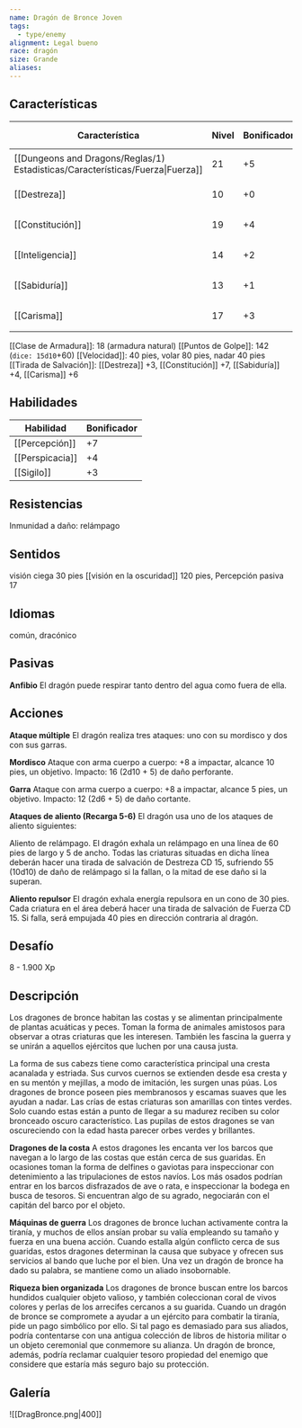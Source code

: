 ```yaml
---
name: Dragón de Bronce Joven
tags:
  - type/enemy
alignment: Legal bueno
race: dragón
size: Grande
aliases:
---
```


## Características

| Característica                                                                 | Nivel | Bonificador | Lanzar dado      |
| ------------------------------------------------------------------------------ | ----- | ----------- | ---------------- |
| [[Dungeons and Dragons/Reglas/1) Estadisticas/Características/Fuerza\|Fuerza]] | 21    | +5          | `dice: 1d20 + 0` |
| [[Destreza]]                                                                   | 10    | +0          | `dice: 1d20 + 0` |
| [[Constitución]]                                                               | 19    | +4          | `dice: 1d20 + 0` |
| [[Inteligencia]]                                                               | 14    | +2          | `dice: 1d20 + 0` |
| [[Sabiduría]]                                                                  | 13    | +1          | `dice: 1d20 + 0` |
| [[Carisma]]                                                                    | 17    | +3          | `dice: 1d20 + 0` |

[[Clase de Armadura]]: 18 (armadura natural)
[[Puntos de Golpe]]: 142 (`dice: 15d10`+60)
[[Velocidad]]: 40 pies, volar 80 pies, nadar 40 pies
[[Tirada de Salvación]]: [[Destreza]] +3, [[Constitución]] +7, [[Sabiduría]] +4, [[Carisma]] +6

## Habilidades

| Habilidad       | Bonificador |
| --------------- | ----------- |
| [[Percepción]]  | +7          |
| [[Perspicacia]] | +4          |
| [[Sigilo]]      | +3          |

## Resistencias

Inmunidad a daño: relámpago

## Sentidos

visión ciega 30 pies
[[visión en la oscuridad]] 120 pies,
Percepción pasiva 17

## Idiomas

común, dracónico

## Pasivas

**Anfibio**
El dragón puede respirar tanto dentro del agua como fuera de ella.

## Acciones

**Ataque múltiple**
El dragón realiza tres ataques: uno con su mordisco y dos con sus garras.

**Mordisco**
Ataque con arma cuerpo a cuerpo: +8 a impactar, alcance 10 pies, un objetivo. Impacto: 16 (2d10 + 5) de daño perforante.

**Garra**
Ataque con arma cuerpo a cuerpo: +8 a impactar, alcance 5 pies, un objetivo. Impacto: 12 (2d6 + 5) de daño cortante.

**Ataques de aliento (Recarga 5-6)**
El dragón usa uno de los ataques de aliento siguientes:

Aliento de relámpago. 
El dragón exhala un relámpago en una línea de 60 pies de largo y 5 de ancho. Todas las criaturas situadas en dicha línea deberán hacer una tirada de salvación de Destreza CD 15, sufriendo 55 (10d10) de daño de relámpago si la fallan, o la mitad de ese daño si la superan.

**Aliento repulsor**
El dragón exhala energía repulsora en un cono de 30 pies. Cada criatura en el área deberá hacer una tirada de salvación de Fuerza CD 15. Si falla, será empujada 40 pies en dirección contraria al dragón.

## Desafío

8 - 1.900 Xp

## Descripción

Los dragones de bronce habitan las costas y se alimentan principalmente de plantas acuáticas y peces. Toman la forma de animales amistosos para observar a otras criaturas que les interesen. También les fascina la guerra y se unirán a aquellos ejércitos que luchen por una causa justa.

La forma de sus cabezs tiene como característica principal una cresta acanalada y estriada. Sus curvos cuernos se extienden desde esa cresta y en su mentón y mejillas, a modo de imitación, les surgen unas púas. Los dragones de bronce poseen pies membranosos y escamas suaves que les ayudan a nadar. Las crías de estas criaturas son amarillas con tintes verdes. Solo cuando estas están a punto de llegar a su madurez reciben su color bronceado oscuro característico. Las pupilas de estos dragones se van oscureciendo con la edad hasta parecer orbes verdes y brillantes.

**Dragones de la costa**
A estos dragones les encanta ver los barcos que navegan a lo largo de las costas que están cerca de sus guaridas. En ocasiones toman la forma de delfines o gaviotas para inspeccionar con detenimiento a las tripulaciones de estos navíos. Los más osados podrían entrar en los barcos disfrazados de ave o rata, e inspeccionar la bodega en busca de tesoros. Si encuentran algo de su agrado, negociarán con el capitán del barco por el objeto.

**Máquinas de guerra**
Los dragones de bronce luchan activamente contra la tiranía, y muchos de ellos ansían probar su valía empleando su tamaño y fuerza en una buena acción. Cuando estalla algún conflicto cerca de sus guaridas, estos dragones determinan la causa que subyace y ofrecen sus servicios al bando que luche por el bien. Una vez un dragón de bronce ha dado su palabra, se mantiene como un aliado insobornable.

**Riqueza bien organizada**
Los dragones de bronce buscan entre los barcos hundidos cualquier objeto valioso, y también coleccionan coral de vivos colores y perlas de los arrecifes cercanos a su guarida. Cuando un dragón de bronce se compromete a ayudar a un ejército para combatir la tiranía, pide un pago simbólico por ello. Si tal pago es demasiado para sus aliados, podría contentarse con una antigua colección de libros de historia militar o un objeto ceremonial que conmemore su alianza. Un dragón de bronce, además, podría reclamar cualquier tesoro propiedad del enemigo que considere que estaría más seguro bajo su protección.

## Galería

![[DragBronce.png|400]]